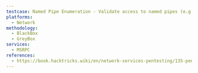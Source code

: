 ```yaml
---
testcase: Named Pipe Enumeration - Validate access to named pipes (e.g., \pipe\lsarpc, \pipe\samr) using SMB and RPC tools (smbclient, rpcclient)
platforms: 
  - Network
methodology: 
  - BlackBox
  - GreyBox
services:
  - MSRPC
references:
  - https://book.hacktricks.wiki/en/network-services-pentesting/135-pentesting-msrpc.html
---
```

